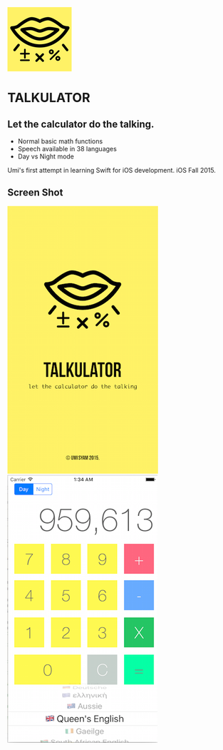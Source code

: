 ![icon](https://github.com/umisyam/Talkulator/blob/master/images/Icon-72@2x.png?raw=true) 
# TALKULATOR
## Let the calculator do the talking.
+ Normal basic math functions
+ Speech available in 38 languages 
+ Day vs Night mode

Umi's first attempt in learning Swift for iOS development. iOS Fall 2015.

## Screen Shot
![ScreenShot0](https://github.com/umisyam/Talkulator/blob/master/images/scrshot0.png?raw=true) 
![ScreenShot1](https://github.com/umisyam/Talkulator/blob/master/images/scrshot1.png?raw=true) 
